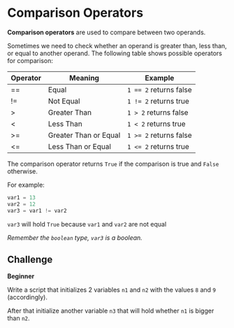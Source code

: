 # Comparison Operators

**Comparison operators** are used to compare between two operands.

Sometimes we need to check whether an operand is greater than, less than, or equal to another operand. The following table shows possible operators for comparison:

| Operator | Meaning | Example |
|----------|---------|---------|
| == | Equal | `1 == 2` returns false |
| != | Not Equal | `1 != 2` returns true |
| > | Greater Than | `1 > 2` returns false |
| < | Less Than | `1 < 2` returns true |
| >= | Greater Than or Equal | `1 >= 2` returns false |
| <= | Less Than or Equal | `1 <= 2` returns true |

The comparison operator returns `True` if the comparison is true and `False` otherwise.

For example:

```python
var1 = 13
var2 = 12
var3 = var1 != var2
```

`var3` will hold `True` because `var1` and `var2` are not equal

*Remember the `boolean` type, `var3` is a boolean.*

## Challenge

**Beginner**

Write a script that initializes 2 variables `n1` and `n2` with the values `8` and `9` (accordingly).

After that initialize another variable `n3` that will hold whether `n1` is bigger than `n2`.